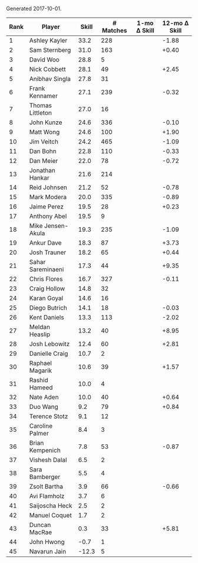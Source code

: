 Generated 2017-10-01.

| Rank | Player            | Skill | # Matches | 1-mo Δ Skill | 12-mo Δ Skill |
|------|-------------------|-------|-----------|--------------|---------------|
|    1 | Ashley Kayler     |  33.2 |       228 |              |         -1.88 |
|    2 | Sam Sternberg     |  31.0 |       163 |              |         +0.40 |
|    3 | David Woo         |  28.8 |         5 |              |               |
|    4 | Nick Cobbett      |  28.1 |        49 |              |         +2.45 |
|    5 | Anibhav Singla    |  27.8 |        31 |              |               |
|    6 | Frank Kennamer    |  27.1 |       239 |              |         -0.32 |
|    7 | Thomas Littleton  |  27.0 |        16 |              |               |
|    8 | John Kunze        |  24.6 |       336 |              |         -0.10 |
|    9 | Matt Wong         |  24.6 |       100 |              |         +1.90 |
|   10 | Jim Veitch        |  24.2 |       465 |              |         -1.09 |
|   11 | Dan Bohn          |  22.8 |       110 |              |         -0.33 |
|   12 | Dan Meier         |  22.0 |        78 |              |         -0.72 |
|   13 | Jonathan Hankar   |  21.6 |       214 |              |               |
|   14 | Reid Johnsen      |  21.2 |        52 |              |         -0.78 |
|   15 | Mark Modera       |  20.0 |       335 |              |         -0.89 |
|   16 | Jaime Perez       |  19.5 |        28 |              |         +0.23 |
|   17 | Anthony Abel      |  19.5 |         9 |              |               |
|   18 | Mike Jensen-Akula |  19.3 |       235 |              |         -1.09 |
|   19 | Ankur Dave        |  18.3 |        87 |              |         +3.73 |
|   20 | Josh Trauner      |  18.2 |        65 |              |         +0.44 |
|   21 | Sahar Sareminaeni |  17.3 |        44 |              |         +9.35 |
|   22 | Chris Flores      |  16.7 |       327 |              |         -0.11 |
|   23 | Craig Hollow      |  14.8 |        32 |              |               |
|   24 | Karan Goyal       |  14.6 |        16 |              |               |
|   25 | Diego Butrich     |  14.1 |        18 |              |         -0.03 |
|   26 | Kent Daniels      |  13.3 |       113 |              |         -2.02 |
|   27 | Meldan Heaslip    |  13.2 |        40 |              |         +8.95 |
|   28 | Josh Lebowitz     |  12.4 |        60 |              |         +2.81 |
|   29 | Danielle Craig    |  10.7 |         2 |              |               |
|   30 | Raphael Magarik   |  10.6 |        39 |              |         +1.57 |
|   31 | Rashid Hameed     |  10.0 |         4 |              |               |
|   32 | Nate Aden         |  10.0 |        40 |              |         +0.64 |
|   33 | Duo Wang          |   9.2 |        79 |              |         +0.84 |
|   34 | Terence Stotz     |   9.1 |        12 |              |               |
|   35 | Caroline Palmer   |   8.4 |         3 |              |               |
|   36 | Brian Kempenich   |   7.8 |        53 |              |         -0.87 |
|   37 | Vishesh Dalal     |   6.5 |         2 |              |               |
|   38 | Sara Bamberger    |   5.5 |         4 |              |               |
|   39 | Zsolt Bartha      |   3.9 |        66 |              |         -0.66 |
|   40 | Avi Flamholz      |   3.7 |         6 |              |               |
|   41 | Saijoscha Heck    |   2.5 |         2 |              |               |
|   42 | Manuel Coquet     |   1.7 |         2 |              |               |
|   43 | Duncan MacRae     |   0.3 |        33 |              |         +5.81 |
|   44 | John Hwong        |  -0.7 |         1 |              |               |
|   45 | Navarun Jain      | -12.3 |         5 |              |               |